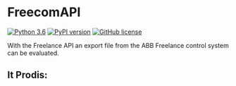 # FreecomAPI

[![Python 3.6](https://img.shields.io/badge/python-3.6+-blue.svg)](https://www.python.org/downloads/release/python-360/)
[![PyPI version](https://badge.fury.io/py/freelanceapi.svg)](https://badge.fury.io/py/freelanceapi)
[![GitHub license](https://img.shields.io/github/license/DarkJumper/FreelanceAPI)](https://github.com/DarkJumper/FreelanceAPI/blob/main/LICENSE)

With the Freelance API an export file from the ABB Freelance control system can be evaluated.

## It Prodis: